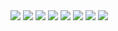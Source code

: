 <img src="https://img.shields.io/badge/PlayStation-003791?style=for-the-badge&logo=playstation" />
<img src="https://img.shields.io/badge/PlayStation%205-003791?style=for-the-badge&logo=playstation%205" />
<img src="https://img.shields.io/badge/Xbox-107C10?style=for-the-badge&logo=xbox" />

<img src="https://img.shields.io/badge/Steam-000000?style=for-the-badge&logo=steam" />
<img src="https://img.shields.io/badge/Epic%20Games-313131?style=for-the-badge&logo=epic%20games" />

<img src="https://img.shields.io/badge/three.js-000000?style=for-the-badge&logo=three.js" />
<img src="https://img.shields.io/badge/blender-F5792A?style=for-the-badge&logo=blender&logoColor=white" />
<img src="https://img.shields.io/badge/visual%20studio%20code-007ACC?style=for-the-badge&logo=visualstudiocode&logoColor=white" />
